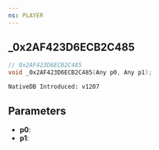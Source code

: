 ```yaml
---
ns: PLAYER
---
```

## _0x2AF423D6ECB2C485

```c
// 0x2AF423D6ECB2C485
void _0x2AF423D6ECB2C485(Any p0, Any p1);
```

```
NativeDB Introduced: v1207
```

## Parameters
* **p0**:
* **p1**:

